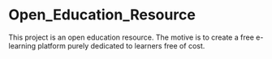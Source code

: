 # Open_Education_Resource
This project is an open education resource. The motive is to create a free e-learning platform purely dedicated to learners free of cost.
